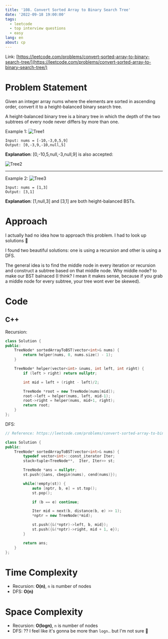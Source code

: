 ```yaml
---
title: '108. Convert Sorted Array to Binary Search Tree'
date: '2022-09-18 19:00:00'
tags:
  - leetcode
  - top interview questions
  - easy
lang: en
about: cp
---
```


Link: [https://leetcode.com/problems/convert-sorted-array-to-binary-search-tree/](https://leetcode.com/problems/convert-sorted-array-to-binary-search-tree/)

# Problem Statement

Given an integer array nums where the elements are sorted in ascending order, convert it to a height-balanced binary search tree.

A height-balanced binary tree is a binary tree in which the depth of the two subtrees of every node never differs by more than one.

Example 1:
![Tree1](https://assets.leetcode.com/uploads/2021/02/18/btree1.jpg)

```text
Input: nums = [-10,-3,0,5,9]
Output: [0,-3,9,-10,null,5]
```

**Explanation**: [0,-10,5,null,-3,null,9] is also accepted:

![Tree2](https://assets.leetcode.com/uploads/2021/02/18/btree2.jpg)

---

Example 2:
![Tree3](https://assets.leetcode.com/uploads/2021/02/18/btree.jpg)

```text
Input: nums = [1,3]
Output: [3,1]
```

**Explanation**: [1,null,3] and [3,1] are both height-balanced BSTs.

# Approach

I actually had no idea how to approach this problem. I had to look up solutions 🥲

I found two beautiful solutions: one is using a recursion and other is using a DFS.

The general idea is to find the middle node in every iteration or recursion and construct a subtree based on that middle node. Why middle node? to make our BST balnaced (I think? I mean it makes sense, because if you grab a middle node for every subtree, your tree wont ever be skewed).

# Code

## C++

Recursion:

```cpp
class Solution {
public:
    TreeNode* sortedArrayToBST(vector<int>& nums) {
        return helper(nums, 0, nums.size() - 1);
    }

    TreeNode* helper(vector<int> &nums, int left, int right) {
        if (left > right) return nullptr;

        int mid = left + (right - left)/2;

        TreeNode *root = new TreeNode(nums[mid]);
        root->left = helper(nums, left, mid-1);
        root->right = helper(nums, mid+1, right);
        return root;
    }
};
```

DFS:

```cpp
// Reference: https://leetcode.com/problems/convert-sorted-array-to-binary-search-tree/discuss/2406623/c-straightforward-iterative-bfs-and-dfs-and-recursive-solution

class Solution {
public:
    TreeNode* sortedArrayToBST(vector<int>& nums) {
        typedef vector<int>::const_iterator Iter;
        stack<tuple<TreeNode**,  Iter, Iter>> st;

        TreeNode *ans = nullptr;
        st.push({&ans, cbegin(nums), cend(nums)});

        while(!empty(st)) {
            auto [nptr, b, e] = st.top();
            st.pop();

            if (b == e) continue;

            Iter mid = next(b, distance(b, e) >> 1);
            *nptr = new TreeNode(*mid);

            st.push({&(*nptr)->left, b, mid});
            st.push({&(*nptr)->right, mid + 1, e});
        }

        return ans;
    }
};
```

# Time Complexity

- Recursion: **O(n)**, `n` is number of nodes
- DFS: **O(n)**

# Space Complexity

- Recursion: **O(logn)**, `n` is number of nodes
- DFS: ?? I feel like it's gonna be more than `logn`.. but I'm not sure 🥲

